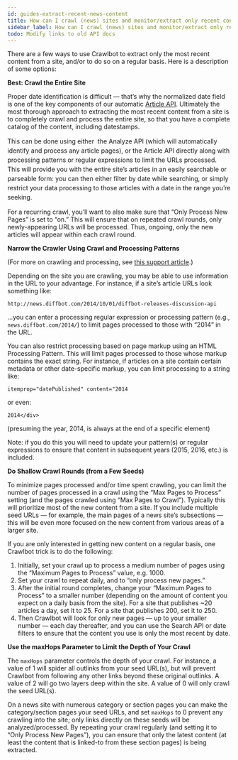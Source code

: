 ```yaml
---
id: guides-extract-recent-news-content
title: How can I crawl (news) sites and monitor/extract only recent content?
sidebar_label: How can I crawl (news) sites and monitor/extract only recent content?
todo: Modify links to old API docs
---
```


<div class="entry-content">
		<p>There are a few ways to use Crawlbot to extract only the most recent content from a site, and/or to do so on a regular basis. Here is a description of some options:</p>
<p><strong>Best: Crawl the Entire Site</strong></p>
<p>Proper date identification is difficult — that’s why the normalized date field is one of the key components of our automatic <a href="http://www.diffbot.com/dev/docs/article">Article API</a>. Ultimately the most thorough approach to extracting the most recent content from a site is to completely crawl and process the entire site, so that you have a complete catalog of the content, including datestamps.</p>
<p><span style="line-height: 1.5em;">This can be done using either  the Analyze API (which will automatically identify and process any article pages), or the Article API directly along with processing patterns or regular expressions to limit the URLs processed. This will provide you with the entire site’s articles in an easily searchable or parseable form: you can then either filter by date while searching, or simply restrict your data processing to those articles with a date in the range you’re seeking.</span></p>
<p>For a recurring crawl, you’ll want to also make sure that “Only Process New Pages” is set to “on.” This will ensure that on repeated crawl rounds, only newly-appearing URLs will be processed. Thus, ongoing, only the new articles will appear within each crawl round.</p>
<p><strong>Narrow the Crawler Using Crawl and Processing Patterns</strong></p>
<p>(For more on crawling and processing, see <a title="Crawl and Processing Patterns and Regexes" href="guides-patterns">this support article</a>.)</p>
<p>Depending on the site you are crawling, you may be able to use information in the URL to your advantage. For instance, if a site’s article URLs look something like:</p>
<p><code>http://news.diffbot.com/2014/10/01/diffbot-releases-discussion-api</code></p>
<p>…you can enter a processing regular expression or processing pattern (e.g., <code>news.diffbot.com/2014/</code>) to limit pages processed to those with “2014” in the URL.</p>
<p>You can also restrict processing based on page markup using an HTML Processing Pattern. This will limit pages processed to those whose markup contains the exact string. For instance, if articles on a site contain certain metadata or other date-specific markup, you can limit processing to a string like:</p>
<p><code>itemprop="datePublished" content="2014</code></p>
<p>or even:</p>
<p><code>2014&lt;/div&gt;</code></p>
<p>(presuming the year, 2014, is always at the end of a specific element)</p>
<p>Note: if you do this you will need to update your pattern(s) or regular expressions to ensure that content in subsequent years (2015, 2016, etc.) is included.</p>
<p><strong>Do Shallow Crawl Rounds (from a Few Seeds)</strong></p>
<p>To minimize pages processed and/or time spent crawling, you can limit the number of pages processed in a crawl using the “Max Pages to Process” setting (and the pages crawled using “Max Pages to Crawl”). Typically this will prioritize most of the new content from a site. If you include multiple seed URLs — for example, the main pages of a news site’s subsections — this will be even more focused on the new content from various areas of a larger site.</p>
<p>If you are only interested in getting new content on a regular basis, one Crawlbot trick is to do the following:</p>
<ol>
<li>Initially, set your crawl up to process a medium number of pages using the “Maximum Pages to Process” value, e.g. 1000.</li>
<li>Set your crawl to repeat daily, and to “only process new pages.”</li>
<li>After the initial round completes, change your “Maximum Pages to Process” to a smaller number (depending on the amount of content you expect on a daily basis from the site). For a site that publishes ~20 articles a day, set it to 25. For a site that publishes 200, set it to 250.</li>
<li>Then Crawlbot will look for only new pages — up to your smaller number — each day thereafter, and you can use the Search API or date filters to ensure that the content you use is only the most recent by date.</li>
</ol>
<p><strong>Use the maxHops Parameter to Limit the Depth of Your Crawl</strong></p>
<p>The <code>maxHops</code> parameter controls the depth of your crawl. For instance, a value of 1 will spider all outlinks from your seed URL(s), but will prevent Crawlbot from following any other links beyond these original outlinks. A value of 2 will go two layers deep within the site. A value of 0 will only crawl the seed URL(s).</p>
<p>On a news site with numerous category or section pages you can make the category/section pages your seed URLs, and set <code>maxHops</code> to 0 prevent any crawling into the site; only links directly on these seeds will be analyzed/processed. By repeating your crawl regularly (and setting it to “Only Process New Pages”), you can ensure that only the latest content (at least the content that is linked-to from these section pages) is being extracted.</p>
			</div>
